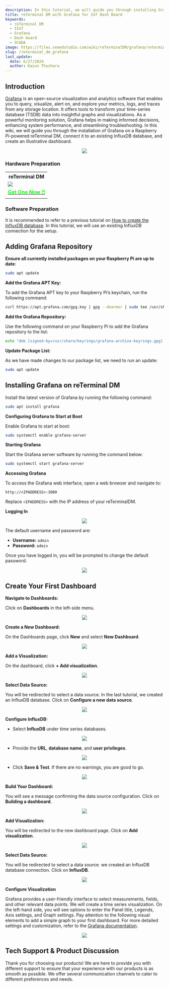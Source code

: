 ```yaml
---
description: In this tutorial, we will guide you through installing Grafana on a Raspberry Pi-powered reTerminal DM. We will also show you how to connect Grafana to an existing InfluxDB database and create a detailed, illustrative dashboard
title: reTerminal DM with Grafana for IoT Dash Board
keywords:
  - reTerminal DM
  - IIoT
  - Grafana
  - Dash board
  - SCADA
image: https://files.seeedstudio.com/wiki/reTerminalDM/grafana/reterminal-grafana.png
slug: /reterminal_dm_grafana
last_update:
  date: 6/27/2024
  author: Kasun Thushara
---
```

## Introduction

[Grafana](https://grafana.com/oss/grafana/) is an open-source visualization and analytics software that enables you to query, visualize, alert on, and explore your metrics, logs, and traces from any storage location. It offers tools to transform your time-series database (TSDB) data into insightful graphs and visualizations. As a powerful monitoring solution, Grafana helps in making informed decisions, enhancing system performance, and streamlining troubleshooting. In this wiki, we will guide you through the installation of Grafana on a Raspberry Pi-powered reTerminal DM, connect it to an existing InfluxDB database, and create an illustrative dashboard.

<center><img width={600} src="https://files.seeedstudio.com/wiki/reTerminalDM/grafana/reterminal-grafana-dash.gif" /></center>

### Hardware Preparation

<div class="table-center">
	<table class="table-nobg">
    <tr class="table-trnobg">
      <th class="table-trnobg">reTerminal DM</th>
		</tr>
    <tr class="table-trnobg"></tr>
		<tr class="table-trnobg">
			<td class="table-trnobg"><div style={{textAlign:'center'}}><img src="https://files.seeedstudio.com/wiki/reTerminalDM/ML/edgeimpulse/reterminaldm.png" style={{width:300, height:'auto'}}/></div></td>
		</tr>
    <tr class="table-trnobg"></tr>
		<tr class="table-trnobg">
			<td class="table-trnobg"><div class="get_one_now_container" style={{textAlign: 'center'}}><a class="get_one_now_item" href="https://www.seeedstudio.com/reTerminal-DM-p-5616.html">
              <strong><span><font color={'FFFFFF'} size={"4"}> Get One Now 🖱️</font></span></strong>
          </a></div></td>
        </tr>
    </table>
    </div>

### Software Preparation

It is recommended to refer to a previous tutorial on [How to create the InfluxDB database](https://wiki.seeedstudio.com/reterminal_dm_200_node_red_influxdb/). In this tutorial, we will use an existing InfluxDB connection for the setup.

## Adding Grafana Repository


**Ensure all currently installed packages on your Raspberry Pi are up to date**:

```bash
sudo apt update
```

**Add the Grafana APT Key:**

To add the Grafana APT key to your Raspberry Pi’s keychain, run the following command:

```bash
curl https://apt.grafana.com/gpg.key | gpg --dearmor | sudo tee /usr/share/keyrings/grafana-archive-keyrings.gpg >/dev/null
```

**Add the Grafana Repository:**

Use the following command on your Raspberry Pi to add the Grafana repository to the list:

```bash
echo "deb [signed-by=/usr/share/keyrings/grafana-archive-keyrings.gpg] https://apt.grafana.com stable main" | sudo tee /etc/apt/sources.list.d/grafana.list
```

**Update Package List:**

As we have made changes to our package list, we need to run an update:

```bash
sudo apt update
```

## Installing Grafana on reTerminal DM

Install the latest version of Grafana by running the following command:

```bash
sudo apt install grafana
```

**Configuring Grafana to Start at Boot**

Enable Grafana to start at boot:

```bash
sudo systemctl enable grafana-server
```

**Starting Grafana**

Start the Grafana server software by running the command below:

```bash
sudo systemctl start grafana-server
```

**Accessing Grafana**

To access the Grafana web interface, open a web browser and navigate to:

```
http://<IPADDRESS>:3000
```

Replace `<IPADDRESS>` with the IP address of your reTerminalDM.

**Logging In**

<center><img width={600} src="https://files.seeedstudio.com/wiki/reTerminalDM/grafana/login.PNG" /></center>

The default username and password are:

- **Username:** `admin`
- **Password:** `admin`

Once you have logged in, you will be prompted to change the default password.



<center><img width={600} src="https://files.seeedstudio.com/wiki/reTerminalDM/grafana/updatepsw.PNG" /></center>

## Create Your First Dashboard

**Navigate to Dashboards:**
   
Click on **Dashboards** in the left-side menu.

<center><img width={600} src="https://files.seeedstudio.com/wiki/reTerminalDM/grafana/dashboard1.PNG" /></center>

**Create a New Dashboard:**
   
On the Dashboards page, click **New** and select **New Dashboard**.

<center><img width={600} src="https://files.seeedstudio.com/wiki/reTerminalDM/grafana/dashboard2.PNG" /></center>

**Add a Visualization:**
   
On the dashboard, click **+ Add visualization**.

<center><img width={600} src="https://files.seeedstudio.com/wiki/reTerminalDM/grafana/dashboard3.PNG" /></center>

**Select Data Source:**
   
You will be redirected to select a data source. In the last tutorial, we created an InfluxDB database. Click on **Configure a new data source**.

<center><img width={600} src="https://files.seeedstudio.com/wiki/reTerminalDM/grafana/configuresource.PNG" /></center>

**Configure InfluxDB:**
   
   - Select **InfluxDB** under time series databases.
<center><img width={600} src="https://files.seeedstudio.com/wiki/reTerminalDM/grafana/addsource.PNG" /></center>

   - Provide the **URL**, **database name**, and **user privileges**.
  
<center><img width={600} src="https://files.seeedstudio.com/wiki/reTerminalDM/grafana/configuresource2.PNG" /></center>

   - Click **Save & Test**. If there are no warnings, you are good to go.

<center><img width={600} src="https://files.seeedstudio.com/wiki/reTerminalDM/grafana/saveandtest.PNG" /></center>


**Build Your Dashboard:**
   
You will see a message confirming the data source configuration. Click on **Building a dashboard**.

<center><img width={600} src="https://files.seeedstudio.com/wiki/reTerminalDM/grafana/saveandtest2.png" /></center>

**Add Visualization:**
   
You will be redirected to the new dashboard page. Click on **Add visualization**.

<center><img width={600} src="https://files.seeedstudio.com/wiki/reTerminalDM/grafana/dashboard3.PNG" /></center>

**Select Data Source:**
   
You will be redirected to select a data source. we created an InfluxDB database connection. Click on **InfluxDB**.

<center><img width={600} src="https://files.seeedstudio.com/wiki/reTerminalDM/grafana/datasource.PNG" /></center>

**Configure Visualization**

Grafana provides a user-friendly interface to select measurements, fields, and other relevant data points. We will create a time series visualization. On the left-hand side, you will see options to enter the Panel title, Legends, Axis settings, and Graph settings.
Pay attention to the following visual elements to add a simple graph to your first dashboard.
For more detailed settings and customization, refer to the [Grafana documentation](https://grafana.com/docs/grafana/latest/panels-visualizations/visualizations/).

<center><img width={600} src="https://files.seeedstudio.com/wiki/reTerminalDM/grafana/grafana.gif" /></center>



## Tech Support & Product Discussion

Thank you for choosing our products! We are here to provide you with different support to ensure that your experience with our products is as smooth as possible. We offer several communication channels to cater to different preferences and needs.

<div class="button_tech_support_container">
<a href="https://forum.seeedstudio.com/" class="button_forum"></a> 
<a href="https://www.seeedstudio.com/contacts" class="button_email"></a>
</div>

<div class="button_tech_support_container">
<a href="https://discord.gg/eWkprNDMU7" class="button_discord"></a> 
<a href="https://github.com/Seeed-Studio/wiki-documents/discussions/69" class="button_discussion"></a>
</div>
